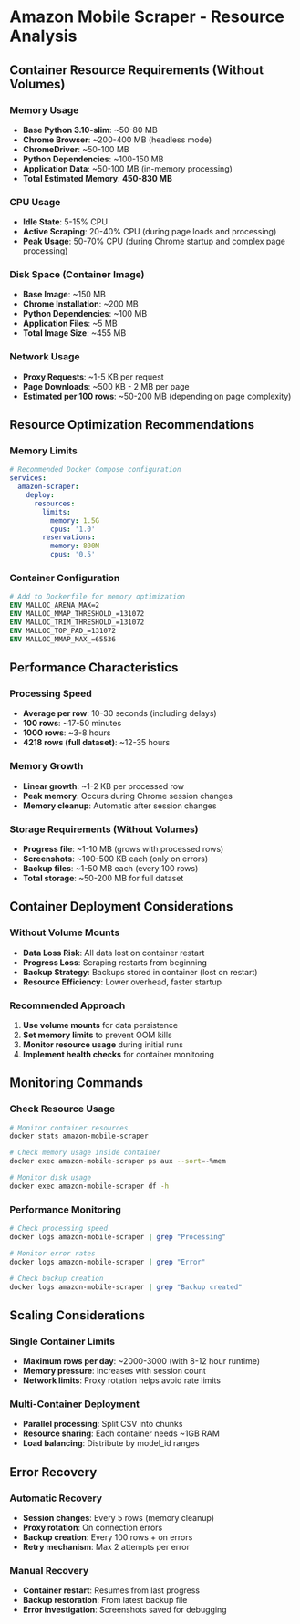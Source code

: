 # Amazon Mobile Scraper - Resource Analysis

## Container Resource Requirements (Without Volumes)

### Memory Usage
- **Base Python 3.10-slim**: ~50-80 MB
- **Chrome Browser**: ~200-400 MB (headless mode)
- **ChromeDriver**: ~50-100 MB
- **Python Dependencies**: ~100-150 MB
- **Application Data**: ~50-100 MB (in-memory processing)
- **Total Estimated Memory**: **450-830 MB**

### CPU Usage
- **Idle State**: 5-15% CPU
- **Active Scraping**: 20-40% CPU (during page loads and processing)
- **Peak Usage**: 50-70% CPU (during Chrome startup and complex page processing)

### Disk Space (Container Image)
- **Base Image**: ~150 MB
- **Chrome Installation**: ~200 MB
- **Python Dependencies**: ~100 MB
- **Application Files**: ~5 MB
- **Total Image Size**: ~455 MB

### Network Usage
- **Proxy Requests**: ~1-5 KB per request
- **Page Downloads**: ~500 KB - 2 MB per page
- **Estimated per 100 rows**: ~50-200 MB (depending on page complexity)

## Resource Optimization Recommendations

### Memory Limits
```yaml
# Recommended Docker Compose configuration
services:
  amazon-scraper:
    deploy:
      resources:
        limits:
          memory: 1.5G
          cpus: '1.0'
        reservations:
          memory: 800M
          cpus: '0.5'
```

### Container Configuration
```dockerfile
# Add to Dockerfile for memory optimization
ENV MALLOC_ARENA_MAX=2
ENV MALLOC_MMAP_THRESHOLD_=131072
ENV MALLOC_TRIM_THRESHOLD_=131072
ENV MALLOC_TOP_PAD_=131072
ENV MALLOC_MMAP_MAX_=65536
```

## Performance Characteristics

### Processing Speed
- **Average per row**: 10-30 seconds (including delays)
- **100 rows**: ~17-50 minutes
- **1000 rows**: ~3-8 hours
- **4218 rows (full dataset)**: ~12-35 hours

### Memory Growth
- **Linear growth**: ~1-2 KB per processed row
- **Peak memory**: Occurs during Chrome session changes
- **Memory cleanup**: Automatic after session changes

### Storage Requirements (Without Volumes)
- **Progress file**: ~1-10 MB (grows with processed rows)
- **Screenshots**: ~100-500 KB each (only on errors)
- **Backup files**: ~1-50 MB each (every 100 rows)
- **Total storage**: ~50-200 MB for full dataset

## Container Deployment Considerations

### Without Volume Mounts
- **Data Loss Risk**: All data lost on container restart
- **Progress Loss**: Scraping restarts from beginning
- **Backup Strategy**: Backups stored in container (lost on restart)
- **Resource Efficiency**: Lower overhead, faster startup

### Recommended Approach
1. **Use volume mounts** for data persistence
2. **Set memory limits** to prevent OOM kills
3. **Monitor resource usage** during initial runs
4. **Implement health checks** for container monitoring

## Monitoring Commands

### Check Resource Usage
```bash
# Monitor container resources
docker stats amazon-mobile-scraper

# Check memory usage inside container
docker exec amazon-mobile-scraper ps aux --sort=-%mem

# Monitor disk usage
docker exec amazon-mobile-scraper df -h
```

### Performance Monitoring
```bash
# Check processing speed
docker logs amazon-mobile-scraper | grep "Processing"

# Monitor error rates
docker logs amazon-mobile-scraper | grep "Error"

# Check backup creation
docker logs amazon-mobile-scraper | grep "Backup created"
```

## Scaling Considerations

### Single Container Limits
- **Maximum rows per day**: ~2000-3000 (with 8-12 hour runtime)
- **Memory pressure**: Increases with session count
- **Network limits**: Proxy rotation helps avoid rate limits

### Multi-Container Deployment
- **Parallel processing**: Split CSV into chunks
- **Resource sharing**: Each container needs ~1GB RAM
- **Load balancing**: Distribute by model_id ranges

## Error Recovery

### Automatic Recovery
- **Session changes**: Every 5 rows (memory cleanup)
- **Proxy rotation**: On connection errors
- **Backup creation**: Every 100 rows + on errors
- **Retry mechanism**: Max 2 attempts per error

### Manual Recovery
- **Container restart**: Resumes from last progress
- **Backup restoration**: From latest backup file
- **Error investigation**: Screenshots saved for debugging
